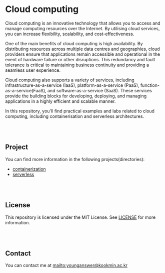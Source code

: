 # Cloud computing

Cloud computing is an innovative technology that allows you to access and manage computing resources over the Internet. By utilising cloud services, you can increase flexibility, scalability, and cost-effectiveness.

One of the main benefits of cloud computing is high availability. By distributing resources across multiple data centres and geographies, cloud providers ensure that applications remain accessible and operational in the event of hardware failure or other disruptions. This redundancy and fault tolerance is critical to maintaining business continuity and providing a seamless user experience.

Cloud computing also supports a variety of services, including infrastructure-as-a-service (IaaS), platform-as-a-service (PaaS), function-as-a-service(FaaS), and software-as-a-service (SaaS). These services provide the building blocks for developing, deploying, and managing applications in a highly efficient and scalable manner.

In this repository, you'll find practical examples and labs related to cloud computing, including containerisation and serverless architectures.

<br/>
<br/>

## Project

You can find more information in the following projects(directories):

-   [containerization](containerization)
-   [serverless](serverless)

<br/>
<br/>

## License

This repository is licensed under the MIT License. See [LICENSE](LICENSE.md) for more information.

<br/>
<br/>

## Contact

You can contact me at <mailto:younganswer@kookmin.ac.kr>
